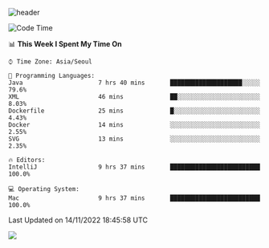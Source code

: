![header](https://capsule-render.vercel.app/api?type=Egg&color=timeAuto&height=300&section=header&text=PoPo&fontSize=90&animation=fadeIn)

  <!--START_SECTION:waka-->
![Code Time](http://img.shields.io/badge/Code%20Time-274%20hrs%205%20mins-blue)

📊 **This Week I Spent My Time On** 

```text
⌚︎ Time Zone: Asia/Seoul

💬 Programming Languages: 
Java                     7 hrs 40 mins       ████████████████████░░░░░   79.6% 
XML                      46 mins             ██░░░░░░░░░░░░░░░░░░░░░░░   8.03% 
Dockerfile               25 mins             █░░░░░░░░░░░░░░░░░░░░░░░░   4.43% 
Docker                   14 mins             ░░░░░░░░░░░░░░░░░░░░░░░░░   2.55% 
SVG                      13 mins             ░░░░░░░░░░░░░░░░░░░░░░░░░   2.35%

🔥 Editors: 
IntelliJ                 9 hrs 37 mins       █████████████████████████   100.0%

💻 Operating System: 
Mac                      9 hrs 37 mins       █████████████████████████   100.0%

```


 Last Updated on 14/11/2022 18:45:58 UTC
<!--END_SECTION:waka-->



<img src="https://capsule-render.vercel.app/api?type=Egg&color=timeAuto&height=300&section=footer&text=PoPo&fontSize=90&animation=fadeIn&reversal=true" />
